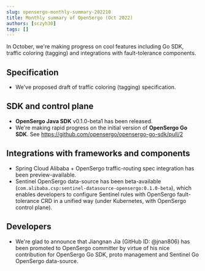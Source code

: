 ```yaml
---
slug: opensergo-monthly-summary-202210
title: Monthly summary of OpenSergo (Oct 2022)
authors: [sczyh30]
tags: []
---
```


In October, we're making progress on cool features including Go SDK, traffic coloring (tagging) and integrations with fault-tolerance components.

## Specification

- We've proposed draft of traffic coloring (tagging) specification.

## SDK and control plane

- **OpenSergo Java SDK** v0.1.0-beta1 has been released.
- We're making rapid progress on the initial version of **OpenSergo Go SDK**. See https://github.com/opensergo/opensergo-go-sdk/pull/2

## Integrations with frameworks and components

- Spring Cloud Alibaba + OpenSergo traffic-routing spec integration has been preview-available.
- Sentinel OpenSergo data-source has been beta-available (`com.alibaba.csp:sentinel-datasource-opensergo:0.1.0-beta`), which enables developers to configure Sentinel rules with OpenSergo fault-tolerance CRD in a unified way (under Kubernetes, with OpenSergo control plane).

## Developers

- We're glad to announce that Jiangnan Jia (GitHub ID: @jnan806) has been promoted to OpenSergo committer by virtue of his nice contribution for OpenSergo Go SDK, proto management and Sentinel Go OpenSergo data-source.
